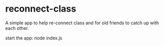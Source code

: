 # reconnect-class

A simple app to help re-connect class and for old friends to catch up with each other.

start the app: node index.js
